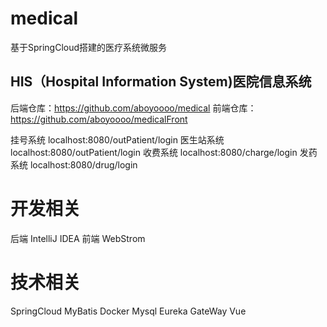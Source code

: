 # medical
  基于SpringCloud搭建的医疗系统微服务
## HIS（Hospital Information System)医院信息系统 
  后端仓库：https://github.com/aboyoooo/medical
  前端仓库：https://github.com/aboyoooo/medicalFront
  
  挂号系统 localhost:8080/outPatient/login
  医生站系统 localhost:8080/outPatient/login
  收费系统 localhost:8080/charge/login
  发药系统 localhost:8080/drug/login
# 开发相关
  后端 IntelliJ IDEA
  前端 WebStrom
# 技术相关
  SpringCloud 
  MyBatis
  Docker
  Mysql
  Eureka
  GateWay
  Vue

